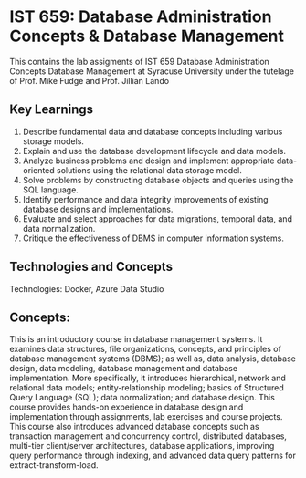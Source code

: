 # IST 659: Database Administration Concepts & Database Management
This contains the lab assigments of IST 659 Database Administration Concepts Database Management at Syracuse University under the tutelage of Prof. Mike Fudge and Prof. Jillian Lando

## Key Learnings
1.	Describe fundamental data and database concepts including various storage models.
2.	Explain and use the database development lifecycle and data models.
3.	Analyze business problems and design and implement appropriate data-oriented solutions using the relational data storage model.
4.	Solve problems by constructing database objects and queries using the SQL language.
5.	Identify performance and data integrity improvements of existing database designs and implementations.
6.	Evaluate and select approaches for data migrations, temporal data, and data normalization.
7.	Critique the effectiveness of DBMS in computer information systems.

## Technologies and Concepts
Technologies: Docker, Azure Data Studio

## Concepts:
This is an introductory course in database management systems. It examines data structures, file organizations, concepts, and principles of database management systems (DBMS); as well as, data analysis, database design, data modeling, database management and database implementation. More specifically, it introduces hierarchical, network and relational data models; entity-relationship modeling; basics of Structured Query Language (SQL); data normalization; and database design. This course provides hands-on experience in database design and implementation through assignments, lab exercises and course projects. This course also introduces advanced database concepts such as transaction management and concurrency control, distributed databases, multi-tier client/server architectures, database applications, improving query performance through indexing, and advanced data query patterns for extract-transform-load.
